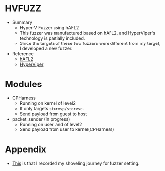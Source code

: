 # HVFUZZ
  - Summary
    - Hyper-V Fuzzer using hAFL2
    - This fuzzer was manufactured based on hAFL2, and HyperViper's technology is partially included. 
    - Since the targets of these two fuzzers were different from my target, I developed a new fuzzer.
  - Reference
    - [hAFL2](https://github.com/SafeBreach-Labs/hAFL2)
    - [HyperViper](https://github.com/JaanusKaapPublic/HyperViper)


# Modules
  - CPHarness
     - Running on kernel of level2 
     - It only targets `storvsp/storvsc`. 
     - Send payload from guest to host
  - packet_sender (In progress)
     - Running on user land of level2 
     - Send payload from user to kernel(CPHarness)

# Appendix
   - [This](https://github.com/blackcon/HVFUZZ/issues/1) is that I recorded my shoveling journey for fuzzer setting.

